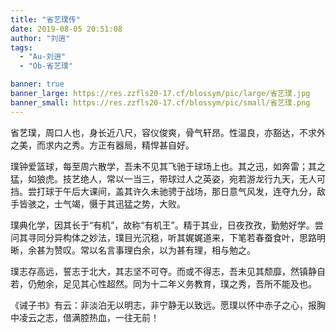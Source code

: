 ```yaml
---
title: "省艺璞传"
date: 2019-08-05 20:51:08
author: "刘逍"
tags: 
  - "Au-刘逍"
  - "Ob-省艺璞"

banner: true
banner_large: https://res.zzfls20-17.cf/blossym/pic/large/省艺璞.jpg
banner_small: https://res.zzfls20-17.cf/blossym/pic/small/省艺璞.png
---
```


<p>省艺璞，周口人也，身长近八尺，容仪俊爽，骨气轩昂。性温良，亦豁达，不求外之美，而求内之秀。方正有器局，精悍甚自好。</p>
<p>璞钟爱篮球，每至周六散学，吾未不见其飞驰于球场上也。其之迅，如奔雷；其之猛，如狼虎。技艺绝人，常以一当三，带球过人之英姿，宛若游龙行九天，无人可挡。尝打球于午后大课间，盖其许久未驰骋于战场，那日意气风发，连夺九分，敌手皆骇之，士气竭，慑于其迅猛之势，大败。</p>
<p>璞典化学，因其长于&ldquo;有机&rdquo;，故称&ldquo;有机王&rdquo;。精于其业，日夜孜孜，勤勉好学。尝问其寻同分异构体之妙法，璞目光沉稳，听其娓娓道来，下笔若春蚕食叶，思路明晰，余甚为赞叹。常以名言事理白余，以为甚有理，相与勉之。</p>
<p>璞志存高远，誓志于北大，其志坚不可夺。而或不得志，吾未见其颓靡，然镇静自若，仍勉余，足见其心性超然。同为十二年义务教育，璞之秀，吾所不能及也。</p>
<p>《诫子书》有云：非淡泊无以明志，非宁静无以致远。愿璞以怀中赤子之心，报胸中凌云之志，借满腔热血，一往无前！</p>
<p>&nbsp;</p>